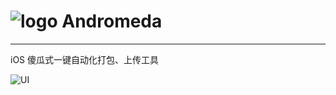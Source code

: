 # ![logo](https://github.com/liucaide/Andromeda/blob/master/imags/Andromeda.png)  Andromeda
---
iOS 傻瓜式一键自动化打包、上传工具

![UI](https://github.com/liucaide/Andromeda/blob/master/imags/QQ20181122-181358.png)


